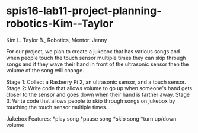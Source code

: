 # spis16-lab11-project-planning-robotics-Kim--Taylor

Kim L. Taylor B., Robotics, Mentor: Jenny

For our project, we plan to create a jukebox that has various songs and when people touch the touch sensor multiple times they can skip through songs and if they wave their hand in front of the ultrasonic sensor then the volume of the song will change.

Stage 1: Collect a Rasberry Pi 2, an ultrasonic sensor, and a touch sensor.
Stage 2: Write code that allows volume to go up when someone's hand gets closer to the sensor and goes down when their hand is farther away.
Stage 3: Write code that allows people to skip through songs on jukebox by touching the touch sensor multiple times. 


Jukebox Features:
*play song
*pause song
*skip song
*turn up/down volume
